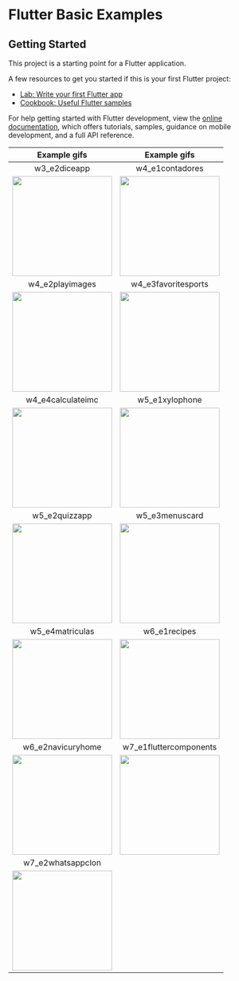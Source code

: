 # Flutter Basic Examples

## Getting Started

This project is a starting point for a Flutter application.

A few resources to get you started if this is your first Flutter project:

- [Lab: Write your first Flutter app](https://docs.flutter.dev/get-started/codelab)
- [Cookbook: Useful Flutter samples](https://docs.flutter.dev/cookbook)

For help getting started with Flutter development, view the
[online documentation](https://docs.flutter.dev/), which offers tutorials,
samples, guidance on mobile development, and a full API reference.

| Example gifs          | Example gifs          |
|:---------------------:|:---------------------:|
| w3_e2diceapp          | w4_e1contadores       |
| <img src="https://visme.co/blog/wp-content/uploads/2020/02/header-1200.gif" width="200px"> | <img src="https://i.gifer.com/3OiOA.gif" width="200px"> |
| w4_e2playimages       | w4_e3favoritesports   |
| <img src="https://i.gifer.com/3OiOB.gif" width="200px"> | <img src="https://i.gifer.com/3OiOC.gif" width="200px"> |
| w4_e4calculateimc     | w5_e1xylophone        |
| <img src="https://i.gifer.com/3OiOD.gif" width="200px"> | <img src="https://i.gifer.com/3OiOE.gif" width="200px"> |
| w5_e2quizzapp         | w5_e3menuscard        |
| <img src="https://i.gifer.com/3OiOF.gif" width="200px"> | <img src="https://i.gifer.com/3OiOG.gif" width="200px"> |
| w5_e4matriculas       | w6_e1recipes          |
| <img src="https://i.gifer.com/3OiOH.gif" width="200px"> | <img src="https://i.gifer.com/3OiOI.gif" width="200px"> |
| w6_e2navicuryhome     | w7_e1fluttercomponents|
| <img src="https://i.gifer.com/3OiOJ.gif" width="200px"> | <img src="https://i.gifer.com/3OiOK.gif" width="200px"> |
| w7_e2whatsappclon     |                       |
| <img src="https://i.gifer.com/3OiOa.gif" width="200px"> |                       |
